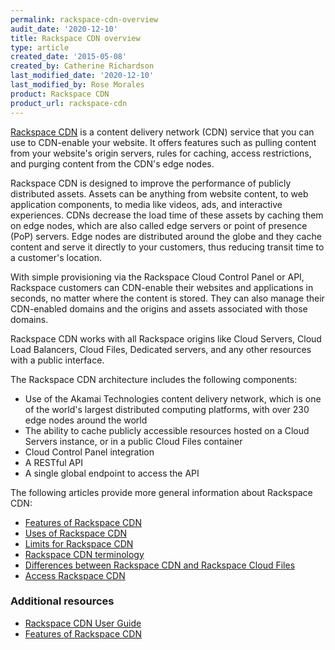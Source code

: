 ```yaml
---
permalink: rackspace-cdn-overview
audit_date: '2020-12-10'
title: Rackspace CDN overview
type: article
created_date: '2015-05-08'
created_by: Catherine Richardson
last_modified_date: '2020-12-10'
last_modified_by: Rose Morales
product: Rackspace CDN
product_url: rackspace-cdn
---
```


[Rackspace CDN](https://www.rackspace.com/cloud/cdn-content-delivery-network) is
a content delivery network (CDN) service that you can use to CDN-enable your
website. It offers features such as pulling content from your website's origin
servers, rules for caching, access restrictions, and purging content from the
CDN's edge nodes.

Rackspace CDN is designed to improve the performance of publicly distributed
assets. Assets can be anything from website content, to web application
components, to media like videos, ads, and interactive experiences.  CDNs
decrease the load time of these assets by caching them on edge nodes, which are
also called edge servers or point of presence (PoP) servers.  Edge nodes are
distributed around the globe and they cache content and serve it directly to
your customers, thus reducing transit time to a customer's location.

With simple provisioning via the Rackspace Cloud Control Panel or API, Rackspace
customers can CDN-enable their websites and applications in seconds, no matter
where the content is stored. They can also manage their CDN-enabled domains and
the origins and assets associated with those domains.

Rackspace CDN works with all Rackspace origins like Cloud Servers, Cloud Load
Balancers, Cloud Files, Dedicated servers, and any other resources with a public
interface.

The Rackspace CDN architecture includes the following components:

- Use of the Akamai Technologies content delivery network, which is one of the
  world's largest distributed computing platforms, with over 230 edge nodes
  around the world
- The ability to cache publicly accessible resources hosted on a Cloud Servers
  instance, or in a public Cloud Files container
- Cloud Control Panel integration
- A RESTful API
- A single global endpoint to access the API

The following articles provide more general information about Rackspace CDN:

- [Features of Rackspace CDN](/support/how-to/features-of-rackspace-cdn)
- [Uses of Rackspace CDN](/support/how-to/uses-of-rackspace-cdn)
- [Limits for Rackspace CDN](/support/how-to/limits-for-rackspace-cdn)
- [Rackspace CDN terminology](/support/how-to/rackspace-cdn-terminology)
- [Differences between Rackspace CDN and Rackspace Cloud Files](/support/how-to/differences-between-rackspace-cdn-and-rackspace-cloud-files)
- [Access Rackspace CDN](/support/how-to/access-rackspace-cdn)

### Additional resources

- [Rackspace CDN User Guide](/support/how-to/rackspace-cdn)
- [Features of Rackspace CDN](/support/how-to/features-of-rackspace-cdn)

